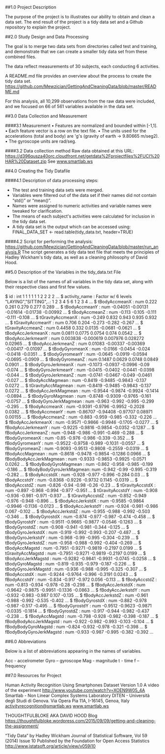 ##1.0 Project Description

The purpose of the project is to illustrates our ability to obtain and clean a data set.  The end result of the project is a tidy data set and a Github repository to explain the project.

##2.0 Study Design and Data Processing

The goal is to merge two data sets from directories called test and training, and demonstrate that we can create a smaller tidy data set from these combined files.

The data reflect measurements of 30 subjects, each conducting 6 activities.

A README.md file provides an overview about the process to create the tidy data set.
https://github.com/Mewzician/GettingAndCleaningData/blob/master/README.md

For this analysis, all 10,299 observations from the raw data were included, and we focused on 66 of 561 variables available in the data set.

##3.0 Data Collection and Measurement

####3.1 Measurement
•	Features are normalized and bounded within [-1,1].
•	Each feature vector is a row on the text file.
•	The units used for the accelerations (total and body) are 'g's (gravity of earth -> 9.80665 m/seg2).
•	The gyroscope units are rad/seg.

####3.2 Data collection method
Raw data obtained at this URL:
https://d396qusza40orc.cloudfront.net/getdata%2Fprojectfiles%2FUCI%20HAR%20Dataset.zip
See www.smartlab.ws

##4.0 Creating the Tidy Datafile

####4.1 Description of data processing steps:
*	The test and training data sets were merged.
*	Variables were filtered out of the data set if their names did not contain “std()” or “mean()”.
*	Names were assigned to numeric activities and variable names were tweaked for clarification.
*	The means of each subject's activities were calculated for inclusion in the tidy data set.
*	A tidy data set is the output which can be accessed using: FINAL_DATA_SET <- read.table(tidy_data.txt, header=TRUE)

####4.2 Script for performing the analysis:
https://github.com/Mewzician/GettingAndCleaningData/blob/master/run_analysis.R
The script generates a tidy data text file that meets the principles of Hadley Wickham's tidy data, as well as a cleaning philosophy of David Hood.

##5.0 Description of the Variables in the tidy_data.txt File

Below is a list of the names of all variables in the tidy data set, along with their respective class and first few values.

$ id                      : int  1 1 1 1 1 1 2 2 2 2 ...
$ activity_name           : Factor w/ 6 levels "LAYING","SITTING",..: 1 2 3 4 5 6 1 2 3 4 ...
$ tBodyAccmeanX           : num  0.222 0.261 0.279 0.277 0.289 ...
$ tBodyAccmeanY           : num  -0.04051 -0.00131 -0.01614 -0.01738 -0.00992 ...
$ tBodyAccmeanZ           : num  -0.113 -0.105 -0.111 -0.111 -0.108 ...
$ tGravityAccmeanX        : num  -0.249 0.832 0.943 0.935 0.932 ...
$ tGravityAccmeanY        : num  0.706 0.204 -0.273 -0.282 -0.267 ...
$ tGravityAccmeanZ        : num  0.4458 0.332 0.0135 -0.0681 -0.0621 ...
$ tBodyAccJerkmeanX       : num  0.0811 0.0775 0.0754 0.074 0.0542 ...
$ tBodyAccJerkmeanY       : num  0.003838 -0.000619 0.007976 0.028272 0.02965 ...
$ tBodyAccJerkmeanZ       : num  0.01083 -0.00337 -0.00369 -0.00417 -0.01097 ...
$ tBodyGyromeanX          : num  -0.0166 -0.0454 -0.024 -0.0418 -0.0351 ...
$ tBodyGyromeanY          : num  -0.0645 -0.0919 -0.0594 -0.0695 -0.0909 ...
$ tBodyGyromeanZ          : num  0.1487 0.0629 0.0748 0.0849 0.0901 ...
$ tBodyGyroJerkmeanX      : num  -0.1073 -0.0937 -0.0996 -0.09 -0.074 ...
$ tBodyGyroJerkmeanY      : num  -0.0415 -0.0402 -0.0441 -0.0398 -0.044 ...
$ tBodyGyroJerkmeanZ      : num  -0.0741 -0.0467 -0.049 -0.0461 -0.027 ...
$ tBodyAccMagmean         : num  -0.8419 -0.9485 -0.9843 -0.137 0.0272 ...
$ tGravityAccMagmean      : num  -0.8419 -0.9485 -0.9843 -0.137 0.0272 ...
$ tBodyAccJerkMagmean     : num  -0.9544 -0.9874 -0.9924 -0.1414 -0.0894 ...
$ tBodyGyroMagmean        : num  -0.8748 -0.9309 -0.9765 -0.161 -0.0757 ...
$ tBodyGyroJerkMagmean    : num  -0.963 -0.992 -0.995 -0.299 -0.295 ...
$ fBodyAccmeanX           : num  -0.9391 -0.9796 -0.9952 -0.2028 0.0382 ...
$ fBodyAccmeanY           : num  -0.86707 -0.94408 -0.97707 0.08971 0.00155 ...
$ fBodyAccmeanZ           : num  -0.883 -0.959 -0.985 -0.332 -0.226 ...
$ fBodyAccJerkmeanX       : num  -0.9571 -0.9866 -0.9946 -0.1705 -0.0277 ...
$ fBodyAccJerkmeanY       : num  -0.9225 -0.9816 -0.9854 -0.0352 -0.1287 ...
$ fBodyAccJerkmeanZ       : num  -0.948 -0.986 -0.991 -0.469 -0.288 ...
$ fBodyGyromeanX          : num  -0.85 -0.976 -0.986 -0.339 -0.352 ...
$ fBodyGyromeanY          : num  -0.9522 -0.9758 -0.989 -0.1031 -0.0557 ...
$ fBodyGyromeanZ          : num  -0.9093 -0.9513 -0.9808 -0.2559 -0.0319 ...
$ fBodyAccMagmean         : num  -0.8618 -0.9478 -0.9854 -0.1286 0.0966 ...
$ fBodyBodyAccJerkMagmean : num  -0.9333 -0.9853 -0.9925 -0.0571 0.0262 ...
$ fBodyBodyGyroMagmean    : num  -0.862 -0.958 -0.985 -0.199 -0.186 ...
$ fBodyBodyGyroJerkMagmean: num  -0.942 -0.99 -0.995 -0.319 -0.282 ...
$ tBodyAccstdX            : num  -0.928 -0.977 -0.996 -0.284 0.03 ...
$ tBodyAccstdY            : num  -0.8368 -0.9226 -0.9732 0.1145 -0.0319 ...
$ tBodyAccstdZ            : num  -0.826 -0.94 -0.98 -0.26 -0.23 ...
$ tGravityAccstdX         : num  -0.897 -0.968 -0.994 -0.977 -0.951 ...
$ tGravityAccstdY         : num  -0.908 -0.936 -0.981 -0.971 -0.937 ...
$ tGravityAccstdZ         : num  -0.852 -0.949 -0.976 -0.948 -0.896 ...
$ tBodyAccJerkstdX        : num  -0.9585 -0.9864 -0.9946 -0.1136 -0.0123 ...
$ tBodyAccJerkstdY        : num  -0.924 -0.981 -0.986 0.067 -0.102 ...
$ tBodyAccJerkstdZ        : num  -0.955 -0.988 -0.992 -0.503 -0.346 ...
$ tBodyGyrostdX           : num  -0.874 -0.977 -0.987 -0.474 -0.458 ...
$ tBodyGyrostdY           : num  -0.9511 -0.9665 -0.9877 -0.0546 -0.1263 ...
$ tBodyGyrostdZ           : num  -0.908 -0.941 -0.981 -0.344 -0.125 ...
$ tBodyGyroJerkstdX       : num  -0.919 -0.992 -0.993 -0.207 -0.487 ...
$ tBodyGyroJerkstdY       : num  -0.968 -0.99 -0.995 -0.304 -0.239 ...
$ tBodyGyroJerkstdZ       : num  -0.958 -0.988 -0.992 -0.404 -0.269 ...
$ tBodyAccMagstd          : num  -0.7951 -0.9271 -0.9819 -0.2197 0.0199 ...
$ tGravityAccMagstd       : num  -0.7951 -0.9271 -0.9819 -0.2197 0.0199 ...
$ tBodyAccJerkMagstd      : num  -0.9282 -0.9841 -0.9931 -0.0745 -0.0258 ...
$ tBodyGyroMagstd         : num  -0.819 -0.935 -0.979 -0.187 -0.226 ...
$ tBodyGyroJerkMagstd     : num  -0.936 -0.988 -0.995 -0.325 -0.307 ...
$ fBodyAccstdX            : num  -0.9244 -0.9764 -0.996 -0.3191 0.0243 ...
$ fBodyAccstdY            : num  -0.834 -0.917 -0.972 0.056 -0.113 ...
$ fBodyAccstdZ            : num  -0.813 -0.934 -0.978 -0.28 -0.298 ...
$ fBodyAccJerkstdX        : num  -0.9642 -0.9875 -0.9951 -0.1336 -0.0863 ...
$ fBodyAccJerkstdY        : num  -0.932 -0.983 -0.987 0.107 -0.135 ...
$ fBodyAccJerkstdZ        : num  -0.961 -0.988 -0.992 -0.535 -0.402 ...
$ fBodyGyrostdX           : num  -0.882 -0.978 -0.987 -0.517 -0.495 ...
$ fBodyGyrostdY           : num  -0.9512 -0.9623 -0.9871 -0.0335 -0.1814 ...
$ fBodyGyrostdZ           : num  -0.917 -0.944 -0.982 -0.437 -0.238 ...
$ fBodyAccMagstd          : num  -0.798 -0.928 -0.982 -0.398 -0.187 ...
$ fBodyBodyAccJerkMagstd  : num  -0.922 -0.982 -0.993 -0.103 -0.104 ...
$ fBodyBodyGyroMagstd     : num  -0.824 -0.932 -0.978 -0.321 -0.398 ...
$ fBodyBodyGyroJerkMagstd : num  -0.933 -0.987 -0.995 -0.382 -0.392 ...

##6.0 Abbreviations

Below is a list of abbreviations appearing in the names of variables.

Acc - accelrometer 
Gyro – gyroscope
Mag - magnitude 
t - time
f – frequency

##7.0 Resources for Project

Human Activity Recognition Using Smartphones Dataset
Version 1.0
A video of the experiment http://www.youtube.com/watch?v=XOEN9W05_4A
    Smartlab - Non Linear Complex Systems Laboratory
    DITEN - Università degli Studi di Genova.
    Via Opera Pia 11A, I-16145, Genoa, Italy
    activityrecognition@smartlab.ws
    www.smartlab.ws

THOUGHTFULBLOKE AKA DAVID HOOD
Blog
https://thoughtfulbloke.wordpress.com/2015/09/09/getting-and-cleaning-the-assignment/ 

“Tidy Data” by Hadley Wickham
Journal of Statistical Software, Vol 59 (2014) Issue 10
Published by the Foundation for Open Access Statistics
http://www.jstatsoft.org/article/view/v059i10
